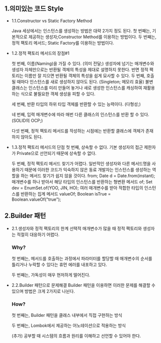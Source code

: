 ## 1.의미있는 코드 Style

+ 1.1.Constructor vs Static Factory Method

    Java 세상에서는 인스턴스를 생성하는 방법은 대략 2가지 정도 된다.
    첫 번째는, 기본적으로 제공하는 생성자;Constructor Method를 이용하는 방법이다.
    두 번째는, 정적 팩토리 메서드; Static Factory를 이용하는 방법이다.



+ 1.2.정적 팩토리 메서드의 장점#1

    첫 번째, 이름(Naming)을 가질 수 있다. (의미 전달;)
        생성자에 넘기는 매개변수와 생성자 자체만으로는 반환될 객체의 특성을 제대로 설명하지 못한다. 반면 정적 팩토리는 이름만 잘 지으면 반환될 객체의 특성을 쉽게 묘사할 수 있다.
    두 번째, 호출될 때마다 인스턴스를 새로 생성하지 않아도 된다. (Singleton; 메모리 효율)
        불변 클래스는 인스턴스를 미리 만들어 놓거나 새로 생성한 인스턴스를 캐싱하여 재활용하는 식으로 불필요한 객체 생성을 피할 수 있다.

    세 번째, 반환 타입의 하위 타입 객체를 반환할 수 있는 능력이다. (다형성;)

    네 번째, 입력 매개변수에 따라 매번 다른 클래스의  인스턴스를 반환 할 수 있다.(SOLID의 OCP;)

    다섯 번째, 정적 팩토리 메서드를 작성하는 시점에는 반환할 클래스에 객체가 존재하지 않아도 된다.


+ 1.3.정적 팩토리 메서드의 단점
    첫 번째, 상속할 수 없다.
        기본 생성자의 접근 제한자가 Private으로 선언되기 때문에 상속할 수 없다.

    두 번째, 정적 팩토리 메서드 찾기가 어렵다.
        일반적인 생성자와 다른 메서드명을 사용하기 때문에 이러한 코드가 익숙하지 않은 동료 개발자는 인스턴스를 생성하는 역할을 하는 메서드 찾기가 쉽지 않을 것이다.
        from; Date d = Date.from(instant);
        매개변수를 하나 받아서 해당 타입의 인스턴스를 반환하는 형변환 메서드
        of; Set<Developer> dev = EnumSet.of(YOO, JIN, HO);
        여러 매개변수를 받아 적합한 타입의 인스턴스를 반환하는 집계 메서드
        valueOf; Boolean isTrue = Boolean.valueOf("true");


## 2.Builder 패턴

+ 2.1.생성자와 정적 팩토리의 한계
    선택적 매개변수가 많을 때 정적 팩토리와 생성자는 적절히 대응하기 어렵다.

    ### Why?
    첫 번째는, 메서드를 호출하는 과정에서 파라미터를 할당할 때 매개변수의 순서를 틀리거나 누락할 수 있다는 휴먼 에러를 내포하고 있다.

    두 번째는, 가독성이 매우 현저하게 떨어진다.

+ 2.2.Builder 패턴으로 문제해결
	Builder 패턴을 이용하면 이러한 문제를 해결할 수 있으며 방법은 크게 2가지로 나뉜다.

    ### How?
    첫 번째는, Builder 패턴을 클래스 내부에서 직접 구현하는 방식

    두 번째는, Lombok에서 제공하는 어노테이션으로 적용하는 방식


    (추가) 공부할 때 시스템의 흐름과 원리를 이해하고 선언할 수 있어야 한다.

